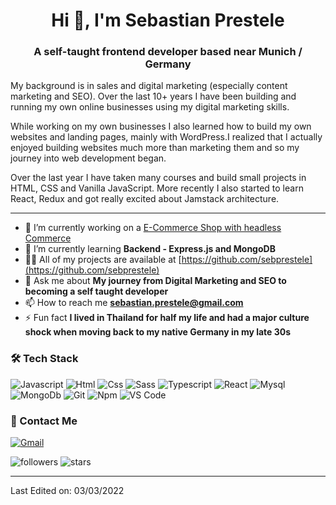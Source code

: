 <h1 align="center">Hi 👋, I'm Sebastian Prestele </h1>
<h3 align="center">A self-taught frontend developer based near Munich / Germany</h3>
  
 <p>My background is in sales and digital marketing (especially content marketing and SEO). Over the last 10+ years I have been building and running my own online businesses using my digital marketing skills. </p>
 <p>While working on my own businesses I also learned how to build my own websites and landing pages, mainly with WordPress.I realized that I actually enjoyed building websites much more than marketing them and so my journey into web development began. </p>
Over the last year I have taken many courses and build small projects in HTML, CSS and Vanilla JavaScript. More recently I also started to learn React, Redux and got really excited about Jamstack architecture. 
    
---

- 🔭 I’m currently working on a [E-Commerce Shop with headless Commerce](https://github.com/sebprestele/React-E-Commerce-Store-Project)
- 🌱 I’m currently learning **Backend - Express.js and MongoDB**
- 👨‍💻 All of my projects are available at [https://github.com/sebprestele](https://github.com/sebprestele)
- 💬 Ask me about **My journey from Digital Marketing and SEO to becoming a self taught developer**
- 📫 How to reach me **sebastian.prestele@gmail.com**
- ⚡ Fun fact **I lived in Thailand for half my life and had a major culture shock when moving back to my native Germany in my late 30s**

### 🛠 Tech Stack

![Javascript](http://img.shields.io/badge/-Javascript-fcd400?style=flat-square&logo=javascript&logoColor=black)
![Html](http://img.shields.io/badge/-Html-e24c27?style=flat-square&logo=html5&logoColor=white)
![Css](http://img.shields.io/badge/-Css-2a65f1?style=flat-square&logo=css3&logoColor=white)
![Sass](http://img.shields.io/badge/-Sass-cc6699?style=flat-square&logo=sass&logoColor=white)
![Typescript](http://img.shields.io/badge/-Typescript-3178c6?style=flat-square&logo=typescript&logoColor=white)
![React](http://img.shields.io/badge/-React-61DAFB?style=flat-square&logo=react&logoColor=white)
![Mysql](http://img.shields.io/badge/-Mysql-white?style=flat-square&logo=mysql)
![MongoDb](http://img.shields.io/badge/-MongoDb-white?style=flat-square&logo=mongodb)
![Git](http://img.shields.io/badge/-Git-white?style=flat-square&logo=git)
![Npm](http://img.shields.io/badge/-Npm-white?style=flat-square&logo=npm&logoColor=white)
![VS Code](http://img.shields.io/badge/-VS%20Code-black?style=flat-square&logo=visualstudiocode&logoColor=3aa7f2)

### 💬 Contact Me

[![Gmail](https://img.shields.io/badge/-sebastian.prestele@gmail.com-c14438?style=for-the-badge&logo=Gmail&logoColor=white)](mailto:yuebaix@outlook.com)

![followers](https://img.shields.io/github/followers/sebprestele?style=social)
![stars](https://img.shields.io/github/stars/sebprestele?style=social)


-----

Last Edited on: 03/03/2022
